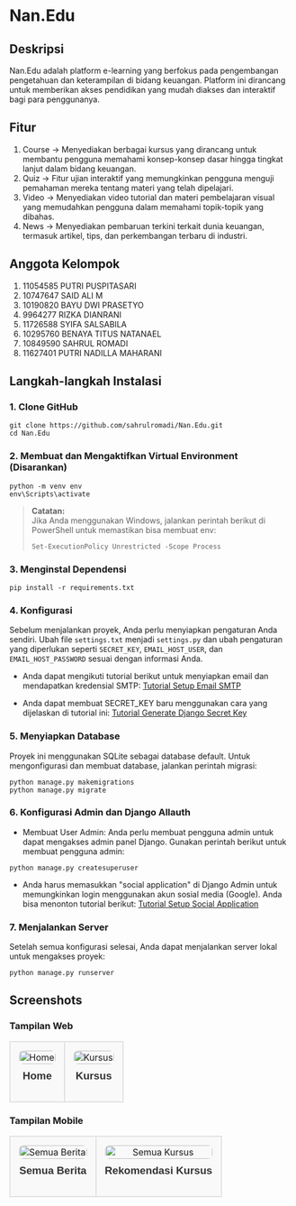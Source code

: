 # Nan.Edu

## Deskripsi

Nan.Edu adalah platform e-learning yang berfokus pada pengembangan pengetahuan dan keterampilan di bidang keuangan. Platform ini dirancang untuk memberikan akses pendidikan yang mudah diakses dan interaktif bagi para penggunanya.

## Fitur

1. Course -> Menyediakan berbagai kursus yang dirancang untuk membantu pengguna memahami konsep-konsep dasar hingga tingkat lanjut dalam bidang keuangan.
2. Quiz -> Fitur ujian interaktif yang memungkinkan pengguna menguji pemahaman mereka tentang materi yang telah dipelajari.
3. Video -> Menyediakan video tutorial dan materi pembelajaran visual yang memudahkan pengguna dalam memahami topik-topik yang dibahas.
4. News -> Menyediakan pembaruan terkini terkait dunia keuangan, termasuk artikel, tips, dan perkembangan terbaru di industri.

## Anggota Kelompok

1. 11054585 PUTRI PUSPITASARI
2. 10747647 SAID ALI M
3. 10190820 BAYU DWI PRASETYO
4. 9964277 RIZKA DIANRANI
5. 11726588 SYIFA SALSABILA
6. 10295760 BENAYA TITUS NATANAEL
7. 10849590 SAHRUL ROMADI
8. 11627401 PUTRI NADILLA MAHARANI

## Langkah-langkah Instalasi

### 1. Clone GitHub

```
git clone https://github.com/sahrulromadi/Nan.Edu.git
cd Nan.Edu
```

### 2. Membuat dan Mengaktifkan Virtual Environment (Disarankan)

```
python -m venv env
env\Scripts\activate
```

> **Catatan:**  
> Jika Anda menggunakan Windows, jalankan perintah berikut di PowerShell untuk memastikan bisa membuat env:
>
> ```
> Set-ExecutionPolicy Unrestricted -Scope Process
> ```

### 3. Menginstal Dependensi

```
pip install -r requirements.txt
```

### 4. Konfigurasi

Sebelum menjalankan proyek, Anda perlu menyiapkan pengaturan Anda sendiri. Ubah file `settings.txt` menjadi `settings.py` dan ubah pengaturan yang diperlukan seperti `SECRET_KEY`, `EMAIL_HOST_USER`, dan `EMAIL_HOST_PASSWORD` sesuai dengan informasi Anda.

- Anda dapat mengikuti tutorial berikut untuk menyiapkan email dan mendapatkan kredensial SMTP:
  [Tutorial Setup Email SMTP](https://youtu.be/Mezha1p_dTE?si=6QRiAUFm8K-XDZ5A)

- Anda dapat membuat SECRET_KEY baru menggunakan cara yang dijelaskan di tutorial ini:
  [Tutorial Generate Django Secret Key](https://youtu.be/ZTZvqVJ8RGc?si=ujNe77qiQDo8wnIN)

### 5. Menyiapkan Database

Proyek ini menggunakan SQLite sebagai database default. Untuk mengonfigurasi dan membuat database, jalankan perintah migrasi:

```
python manage.py makemigrations
python manage.py migrate
```

### 6. Konfigurasi Admin dan Django Allauth

- Membuat User Admin: Anda perlu membuat pengguna admin untuk dapat mengakses admin panel Django. Gunakan perintah berikut untuk membuat pengguna admin:

```
python manage.py createsuperuser
```

- Anda harus memasukkan "social application" di Django Admin untuk memungkinkan login menggunakan akun sosial media (Google). Anda bisa menonton tutorial berikut:
  [Tutorial Setup Social Application](https://youtu.be/RyB_wdEZhOwsi=2zDpeoSlsBJuMIe4)

### 7. Menjalankan Server

Setelah semua konfigurasi selesai, Anda dapat menjalankan server lokal untuk mengakses proyek:

```
python manage.py runserver
```

## Screenshots

### Tampilan Web
<table style="width: 100%; table-layout: fixed; border-spacing: 20px;">
  <tr>
    <td style="border: 2px solid #e0e0e0; border-radius: 10px; text-align: center; padding: 15px; background: #f9f9f9;">
      <img src="https://github.com/user-attachments/assets/7437d270-5ade-469d-a573-4751e3bd8e1e" alt="Home" style="width: 100%; border-radius: 8px;">
      <h3 style="margin-top: 10px; font-family: Arial, sans-serif; color: #333;">Home</h3>
    </td>
    <td style="border: 2px solid #e0e0e0; border-radius: 10px; text-align: center; padding: 15px; background: #f9f9f9;">
      <img src="https://github.com/user-attachments/assets/89736fa9-3fc4-435d-af0b-3bf1b88d7dc7" alt="Kursus" style="width: 100%; border-radius: 8px;">
      <h3 style="margin-top: 10px; font-family: Arial, sans-serif; color: #333;">Kursus</h3>
    </td>
  </tr>
</table>

### Tampilan Mobile
<table style="width: 100%; table-layout: fixed; border-spacing: 20px;">
  <tr>
    <td style="border: 2px solid #e0e0e0; border-radius: 10px; text-align: center; padding: 15px; background: #f9f9f9;">
      <img src="https://github.com/user-attachments/assets/e3578b33-b453-4d33-83c2-66ed0f8fc262" alt="Semua Berita" style="width: 100%; border-radius: 8px;">
      <h3 style="margin-top: 10px; font-family: Arial, sans-serif; color: #333;">Semua Berita</h3>
    </td>
    <td style="border: 2px solid #e0e0e0; border-radius: 10px; text-align: center; padding: 15px; background: #f9f9f9;">
      <img src="https://github.com/user-attachments/assets/ebeab345-1b58-4629-bf46-131203201b35" alt="Semua Kursus" style="width: 100%; border-radius: 8px;">
      <h3 style="margin-top: 10px; font-family: Arial, sans-serif; color: #333;">Rekomendasi Kursus</h3>
    </td>
  </tr>
</table>

